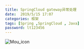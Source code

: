 ```yaml
---
title: SpringCloud gateway异常处理
date:  2019/5/15 17:07
categories: 框架
tags: [Spring ,SpringCloud , Java]
password: lt123456
---
```

<!-- 展示图片 -->
![Mou_icon](http://justyy.com/wp-content/uploads/2016/01/markdown-syntax-language.png)
